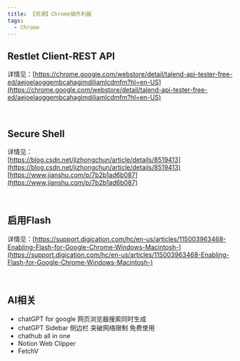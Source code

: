 ```yaml
---
title: 【资源】Chrome插件利器
tags:
  - Chrome
---
```

## Restlet Client-REST API
详情见：[https://chrome.google.com/webstore/detail/talend-api-tester-free-ed/aejoelaoggembcahagimdiliamlcdmfm?hl=en-US](https://chrome.google.com/webstore/detail/talend-api-tester-free-ed/aejoelaoggembcahagimdiliamlcdmfm?hl=en-US)  

<br>

## Secure Shell
详情见：  
[https://blog.csdn.net/jizhongchun/article/details/8519413](https://blog.csdn.net/jizhongchun/article/details/8519413)  
[https://www.jianshu.com/p/7b2b1ad6b087](https://www.jianshu.com/p/7b2b1ad6b087)

<br>

## 启用Flash
详情见：[https://support.digication.com/hc/en-us/articles/115003963468-Enabling-Flash-for-Google-Chrome-Windows-Macintosh-](https://support.digication.com/hc/en-us/articles/115003963468-Enabling-Flash-for-Google-Chrome-Windows-Macintosh-)  

<br>

## AI相关
- chatGPT for google 网页浏览器搜索同时生成
- chatGPT Sidebar 侧边栏 突破网络限制 免费使用
- chathub all in one
- Notion Web Clipper
- FetchV  
